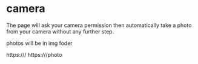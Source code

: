 # camera

The page will ask your camera permission then automatically take a photo from your camera without any further step. 

photos will be in img foder

https://<domain>/ 
https://<domain>/photo
